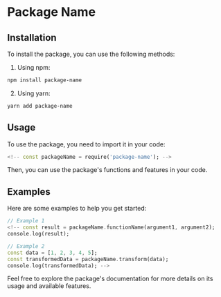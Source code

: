# Package Name

## Installation

To install the package, you can use the following methods:

1. Using npm:

```bash
npm install package-name
```

2. Using yarn:

```bash
yarn add package-name
```

## Usage

To use the package, you need to import it in your code:

```dart
<!-- const packageName = require('package-name'); -->
```

Then, you can use the package's functions and features in your code.

## Examples

Here are some examples to help you get started:

```dart
// Example 1
<!-- const result = packageName.functionName(argument1, argument2);
console.log(result);

// Example 2
const data = [1, 2, 3, 4, 5];
const transformedData = packageName.transform(data);
console.log(transformedData); -->
```

Feel free to explore the package's documentation for more details on its usage and available features.
